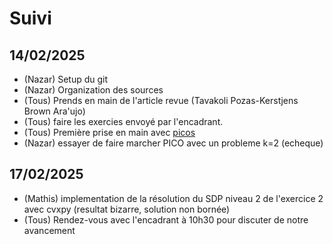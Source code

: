 # Suivi

## 14/02/2025

- (Nazar) Setup du git 
- (Nazar) Organization des sources
- (Tous) Prends en main de l'article revue (Tavakoli Pozas-Kerstjens Brown Ara\'ujo)
- (Tous) faire les exercies envoyé par l'encadrant.
- (Tous) Première prise en main avec [picos](https://picos-api.gitlab.io/picos/)
- (Nazar) essayer de faire marcher PICO avec un probleme k=2 (echeque)

## 17/02/2025 
- (Mathis) implementation de la résolution du SDP niveau 2 de l'exercice 2 avec cvxpy (resultat bizarre, solution non bornée)
- (Tous) Rendez-vous avec l'encadrant à 10h30 pour discuter de notre avancement